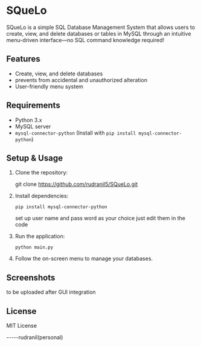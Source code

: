 
# SQueLo

SQueLo is a simple SQL Database Management System that allows users to create, view, and delete databases or tables in MySQL through an intuitive menu-driven interface—no SQL command knowledge required!

## Features
- Create, view, and delete databases
- prevents from accidental and unauthorized alteration
- User-friendly menu system

## Requirements
- Python 3.x
- MySQL server
- `mysql-connector-python` (Install with `pip install mysql-connector-python`)

## Setup & Usage
1. Clone the repository:
   
   git clone https://github.com/rudranil5/SQueLo.git
   
   
2. Install dependencies:
   ```
   pip install mysql-connector-python
   ```
   set up user name and pass word as your choice just edit them in the code
   
4. Run the application:
   ```open
   python main.py
   ```
5. Follow the on-screen menu to manage your databases.

## Screenshots
to be uploaded after GUI integration

## License
MIT License


-----rudranil(personal)
